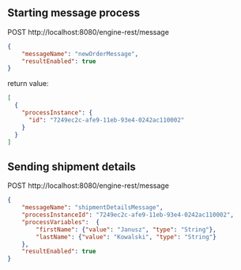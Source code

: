 ## Starting message process

POST http://localhost:8080/engine-rest/message

```json
{
	"messageName": "newOrderMessage",
	"resultEnabled": true
}
```

return value:

```json
[
  {
    "processInstance": {
      "id": "7249ec2c-afe9-11eb-93e4-0242ac110002"
    }
  }
]
```

## Sending shipment details

POST http://localhost:8080/engine-rest/message

```json
{
	"messageName": "shipmentDetailsMessage",
	"processInstanceId": "7249ec2c-afe9-11eb-93e4-0242ac110002",
	"processVariables":  {
		"firstName": {"value": "Janusz", "type": "String"},
		"lastName": {"value": "Kowalski", "type": "String"}
	},
	"resultEnabled": true
}
```